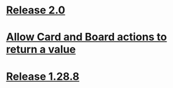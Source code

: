 # [Release 2.0](#BACKLOG:-790)
<!--
is-epic:"Release 2.0"
created:2022-04-09T14:58:00.759Z expand:1 -->
# [Allow Card and Board actions to return a value](#DONE:-10)
<!--
epic:"Release 1.28.8"
created:2022-04-09T15:01:08.096Z completed:2022-04-09T16:46:07.094Z -->
# [Release 1.28.8](#DONE:-20)
<!--
is-epic:"Release 1.28.8"
created:2022-04-09T15:02:04.833Z expand:1 completed:2022-04-09T18:05:38.784Z -->
